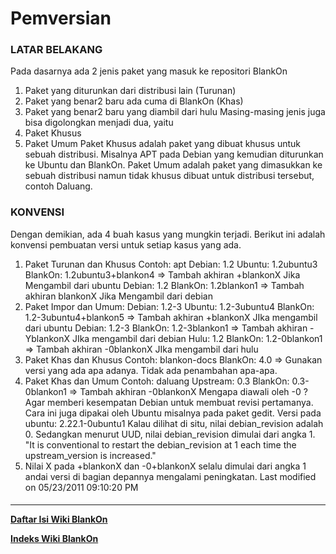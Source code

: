 # Pemversian
### LATAR BELAKANG
Pada dasarnya ada 2 jenis paket yang masuk ke repositori BlankOn
   1. Paket yang diturunkan dari distribusi lain (Turunan)
   2. Paket yang benar2 baru ada cuma di BlankOn (Khas)
   3. Paket yang benar2 baru yang diambil dari hulu
Masing-masing jenis juga bisa digolongkan menjadi dua, yaitu
   1. Paket Khusus
   2. Paket Umum
Paket Khusus adalah paket yang dibuat khusus untuk sebuah distribusi. Misalnya
APT pada Debian yang kemudian diturunkan ke Ubuntu dan BlankOn.
Paket Umum adalah paket yang dimasukkan ke sebuah distribusi namun tidak khusus
dibuat untuk distribusi tersebut, contoh Daluang.
### KONVENSI
Dengan demikian, ada 4 buah kasus yang mungkin terjadi. Berikut ini adalah
konvensi pembuatan versi untuk setiap kasus yang ada.
   1. Paket Turunan dan Khusus Contoh: apt
     Debian: 1.2
     Ubuntu: 1.2ubuntu3
     BlankOn: 1.2ubuntu3+blankon4
     => Tambah akhiran +blankonX Jika Mengambil dari ubuntu
     Debian: 1.2
     BlankOn: 1.2blankon1
     => Tambah akhiran blankonX Jika Mengambil dari debian
   1. Paket Impor dan Umum:
     Debian: 1.2-3
     Ubuntu: 1.2-3ubuntu4
     BlankOn: 1.2-3ubuntu4+blankon5
     => Tambah akhiran +blankonX JIka mengambil dari ubuntu
     Debian: 1.2-3
     BlankOn: 1.2-3blankon1
     => Tambah akhiran -YblankonX JIka mengambil dari debian
     Hulu: 1.2
     BlankOn: 1.2-0blankon1
     => Tambah akhiran -0blankonX JIka mengambil dari hulu
   1. Paket Khas dan Khusus Contoh: blankon-docs
     BlankOn: 4.0
     => Gunakan versi yang ada apa adanya. Tidak ada penambahan apa-apa.
   1. Paket Khas dan Umum Contoh: daluang
     Upstream: 0.3
     BlankOn: 0.3-0blankon1
     => Tambah akhiran -0blankonX
     Mengapa diawali oleh -0 ? Agar memberi kesempatan Debian untuk
     membuat revisi pertamanya. Cara ini juga dipakai oleh Ubuntu misalnya
     pada paket gedit.
     Versi pada ubuntu: 2.22.1-0ubuntu1
     Kalau dilihat di situ, nilai debian_revision adalah 0. Sedangkan
     menurut UUD, nilai debian_revision dimulai dari angka 1.
     "It is conventional to restart the debian_revision at 1 each time the
     upstream_version is increased."
   1. Nilai X pada +blankonX dan -0+blankonX selalu dimulai dari angka 1 andai
      versi di bagian depannya mengalami peningkatan.
Last modified on 05/23/2011 09:10:20 PM
#### 
    
 
 
 
 
 
---
[**Daftar Isi Wiki BlankOn**](/DaftarIsi/README.md)
 
[**Indeks Wiki BlankOn**](/Indeks.md)
